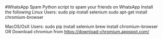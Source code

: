#WhatsApp Spam
Python script to spam your friends on WhatsApp Install the following Linux Users: sudo pip install selenium sudo apt-get install chromium-browser

MacOS/OsX Users: sudo pip install selenium brew install chromium-browser OR Download chromiun from https://download-chromium.appspot.com/
